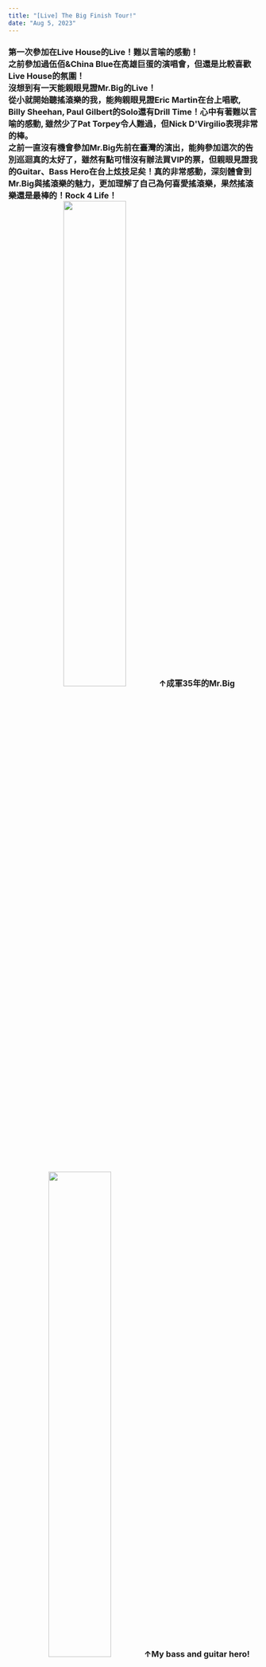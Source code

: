 ```yaml
---
title: "[Live] The Big Finish Tour!"
date: "Aug 5, 2023"
---
```

<div>
  <style>
    /* Neon colors */
    :root {
      --neon-yellow: #f4d03f;
      --neon-pink: #f62459;
      --neon-blue: #0dc9f7;
      --neon-green: #39ff14;
    }
    </style>
    <h3>
        第一次參加在Live House的Live！難以言喻的感動！<br>
        之前參加過伍佰&China Blue在高雄巨蛋的演唱會，但還是比較喜歡Live House的氛圍！<br>
        沒想到有一天能親眼見證Mr.Big的Live！<br>
        從小就開始聽搖滾樂的我，能夠親眼見證Eric Martin在台上唱歌, Billy Sheehan, Paul Gilbert的Solo還有Drill Time！心中有著難以言喻的感動, 雖然少了Pat Torpey令人難過，但Nick D'Virgilio表現非常的棒。<br>
        之前一直沒有機會參加Mr.Big先前在臺灣的演出，能夠參加這次的告別巡迴真的太好了，雖然有點可惜沒有辦法買VIP的票，但親眼見證我的Guitar、Bass Hero在台上炫技足矣！真的非常感動，深刻體會到Mr.Big與搖滾樂的魅力，更加理解了自己為何喜愛搖滾樂，果然搖滾樂還是最棒的！Rock 4 Life！<br>
        <div style="text-align: center;">
          <img src="https://i.imgur.com/nAu7Aik.jpg" loading="lazy" width ="50%" />
            ↑成軍35年的Mr.Big<br>
          <img src="https://i.imgur.com/8KfFEtB.jpg" loading="lazy" width ="50%" />
            ↑My bass and guitar hero!
          <img src="https://i.imgur.com/hrZJSEz.jpg" loading="lazy" width ="50%" /> <br>
          <img src="https://i.imgur.com/lsafOwL.jpg" loading="lazy" width ="50%" /> <br>
          <img src="https://i.imgur.com/dDbDCfw.jpg" loading="lazy" width ="50%" /> <br>
          <img src="https://i.imgur.com/g3sy8Eq.jpg" loading="lazy" width ="50%" /> <br>
        </div>
    </h3>
</div>




